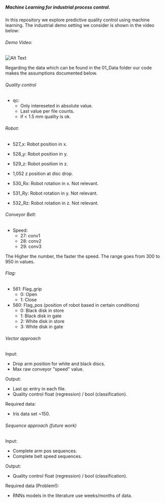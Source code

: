 ##### Machine Learning for industrial process control.

In this repository we explore predictive quality control using
machine learning. The industrial demo setting we consider is
shown in the video below:

###### Demo Video:
![Alt Text](demo.gif)

Regarding the data which can be found in the 01_Data folder our code
makes the assumptions documented below.

###### Quality control

- qc: 
   - Only intereseted in absolute value.
   - Last value per file counts.
   - if < 1.5 mm quality is ok.

###### Robot:

- 527_x: Robot position in x.
- 528_y: Robot position in y.
- 529_z: Robot position in z.

- 1,052 z position at disc drop.

- 530_Rx: Robot rotation in x. Not relevant.
- 531_Ry: Robot rotation in y. Not relevant.
- 532_Rz: Robot rotation in z. Not relevant.

###### Conveyor Belt:
- Speed:
  - 27: conv1
  - 28: conv2
  - 29: conv3
  
 The Higher the number, the faster the speed. The range goes from 300 to 950 in values.

###### Flag:
- 561: Flag_grip
  - 0: Open
  - 1: Close
- 560: Flag_pos (position of robot based in certain conditions)
  - 0: Black disk in store
  - 1: Black disk in gate
  - 2: White disk in store
  - 3: White disk in gate


###### Vector approach
Input:
  - Drop arm position for white and black discs.
  - Max raw conveyor "speed" value.

Output:
 - Last qc entry in each file.
 - Quality control float (regression) / bool (classification).

Required data:
 - Iris data set ~150.

###### Sequence approach (future work)

Input:
  - Complete arm pos sequences.
  - Complete belt speed sequences.

Output:
 - Quality control float (regression) / bool (classification).
 
Required data (Problem!):
 - RNNs models in the literature use weeks/months of data.

